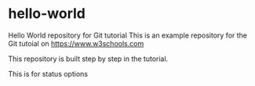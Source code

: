 # hello-world
Hello World repository for Git tutorial
This is an example repository for the Git tutoial on https://www.w3schools.com

This repository is built step by step in the tutorial. 

This is for status options
